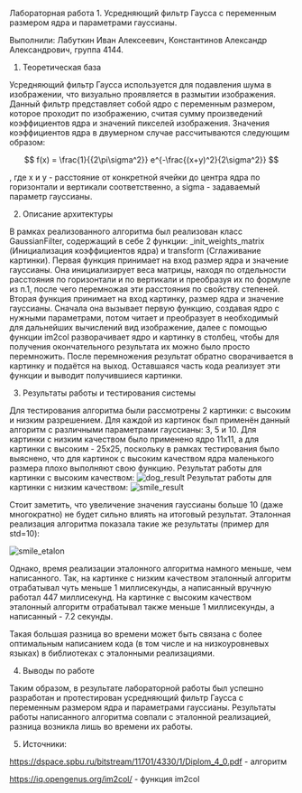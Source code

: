 Лабораторная работа 1. Усредняющий фильтр Гаусса с переменным размером ядра и 
параметрами гауссианы. 

Выполнили: Лабуткин Иван Алексеевич, Константинов Александр Александрович, группа 4144.

1) Теоретическая база

Усредняющий фильтр Гаусса используется для подавления шума в изображении, что визуально проявляется в размытии изображения.
Данный фильтр представляет собой ядро с переменным размером, которое проходит по изображению, считая сумму произведений коэффициентов ядра и значений пикселей изображения.
Значения коэффициентов ядра в двумерном случае рассчитываются следующим образом:

$$ f(x) = \frac{1}{{2\pi\sigma^2}} e^{-\frac{(x+y)^2}{2\sigma^2}} $$

, где x и y - расстояние от конкретной ячейки до центра ядра по горизонтали и вертикали соответственно, а sigma - задаваемый параметр гауссианы.

2) Описание архитектуры

В рамках реализованного алгоритма был реализован класс GaussianFilter, содержащий в себе 2 функции: _init_weights_matrix (Инициализация коэффициентов ядра) и transform (Сглаживание картинки).
Первая функция принимает на вход размер ядра и значение гауссианы. Она инициализирует веса матрицы, находя по отдельности расстояния по горизонтали и по вертикали и преобразуя их по формуле из п.1, после чего перемножая эти расстояния по свойству степеней.
Вторая функция принимает на вход картинку, размер ядра и значение гауссианы. Сначала она вызывает первую функцию, создавая ядро с нужными параметрами, потом читает и преобразует в необходимый для дальнейших вычислений вид изображение, далее с помощью функции im2col разворачивает ядро и картинку в столбец, чтобы для получения окончательного результата их можно было просто перемножить. После перемножения результат обратно сворачивается в картинку и подаётся на выход.
Оставшаяся часть кода реализует эти функции и выводит получившиеся картинки.

 3) Результаты работы и тестирования системы

Для тестирования алгоритма были рассмотрены 2 картинки: с высоким и низким разрешением. Для каждой из картинок был применён данный алгоритм с различными параметрами гауссианы: 3, 5 и 10. Для картинки с низким качеством было применено ядро 11x11, а для картинки с высоким - 25x25, поскольку в рамках тестирования было выяснено, что для картинок с высоким качеством ядра маленького размера плохо выполняют свою функцию. 
Результат работы для картинки с высоким качеством:
![dog_result](https://github.com/user-attachments/assets/49328388-dbfe-435b-b435-78e0f456d2ac)
Результат работы для картинки с низким качеством:
![smile_result](https://github.com/user-attachments/assets/0a98e702-237d-4377-ae98-a8ac5f23cd46)

Стоит заметить, что увеличение значения гауссианы больше 10 (даже многократно) не будет сильно влиять на итоговый результат.
Эталонная реализация алгоритма показала такие же результаты (пример для std=10):

![smile_etalon](https://github.com/user-attachments/assets/15932ad4-1f6c-4d0d-822a-65bc2e056462)


Однако, время реализации эталонного алгоритма намного меньше, чем написанного. Так, на картинке с низким качеством эталонный алгоритм отрабатывал чуть меньше 1 миллисекунды, а написанный вручную работал 447 миллисекунд. На картинке с высоким качеством эталонный алгоритм отрабатывал также меньше 1 миллисекунды, а написанный - 7.2 секунды.

Такая большая разница во времени может быть связана с более оптимальным написанием кода (в том числе и на низкоуровневых языках) в библиотеках с эталонными реализациями.

4) Выводы по работе

Таким образом, в результате лабораторной работы был успешно разработан и протестирован усредняющий фильтр Гаусса с переменным размером ядра и 
параметрами гауссианы. Результаты работы написанного алгоритма совпали с эталонной реализацией, разница возникла лишь во времени их работы.

5) Источники:

https://dspace.spbu.ru/bitstream/11701/4330/1/Diplom_4_0.pdf - алгоритм

https://iq.opengenus.org/im2col/ - функция im2col




